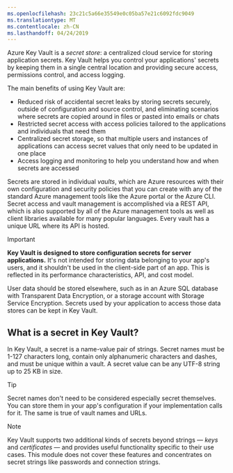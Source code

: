 ```yaml
---
ms.openlocfilehash: 23c21c5a66e35549e0c05ba57e21c6092fdc9049
ms.translationtype: MT
ms.contentlocale: zh-CN
ms.lasthandoff: 04/24/2019
---
```

Azure Key Vault is a *secret store*: a centralized cloud service for storing application secrets. Key Vault helps you control your applications' secrets by keeping them in a single central location and providing secure access, permissions control, and access logging.

The main benefits of using Key Vault are:

- Reduced risk of accidental secret leaks by storing secrets securely, outside of configuration and source control, and eliminating scenarios where secrets are copied around in files or pasted into emails or chats
- Restricted secret access with access policies tailored to the applications and individuals that need them
- Centralized secret storage, so that multiple users and instances of applications can access secret values that only need to be updated in one place
- Access logging and monitoring to help you understand how and when secrets are accessed

Secrets are stored in individual *vaults*, which are Azure resources with their own configuration and security policies that you can create with any of the standard Azure management tools like the Azure portal or the Azure CLI. Secret access and vault management is accomplished via a REST API, which is also supported by all of the Azure management tools as well as client libraries available for many popular languages. Every vault has a unique URL where its API is hosted.

> [!IMPORTANT]
> **Key Vault is designed to store configuration secrets for server applications.** It's not intended for storing data belonging to your app's users, and it shouldn't be used in the client-side part of an app. This is reflected in its performance characteristics, API, and cost model.
>
> User data should be stored elsewhere, such as in an Azure SQL database with Transparent Data Encryption, or a storage account with Storage Service Encryption. Secrets used by your application to access those data stores can be kept in Key Vault.

## <a name="what-is-a-secret-in-key-vault"></a>What is a secret in Key Vault?

In Key Vault, a secret is a name-value pair of strings. Secret names must be 1-127 characters long, contain only alphanumeric characters and dashes, and must be unique within a vault. A secret value can be any UTF-8 string up to 25 KB in size.

> [!TIP]
> Secret names don't need to be considered especially secret themselves. You can store them in your app's configuration if your implementation calls for it. The same is true of vault names and URLs.

> [!NOTE]
> Key Vault supports two additional kinds of secrets beyond strings &mdash; *keys* and *certificates* &mdash; and provides useful functionality specific to their use cases. This module does not cover these features and concentrates on secret strings like passwords and connection strings.
